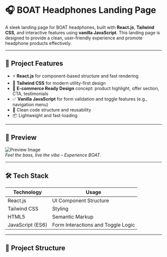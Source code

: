 # 🎧 BOAT Headphones Landing Page

A sleek landing page for BOAT headphones, built with **React.js**, **Tailwind CSS**, and interactive features using **vanilla JavaScript**. This landing page is designed to provide a clean, user-friendly experience and promote headphone products effectively.

---

## 🚀 Project Features

- ⚡ **React.js** for component-based structure and fast rendering
- 🎨 **Tailwind CSS** for modern utility-first design
- 🎯 **E-commerce Ready Design** concept: product highlight, offer section, CTA, testimonials
- ✅ **Vanilla JavaScript** for form validation and toggle features (e.g., navigation menu)
- 🧠 Clean code structure and reusability
- 📦 Lightweight and fast-loading

---

## 📸 Preview

![Preview Image](./preview.jpg)  
*Feel the bass, live the vibe – Experience BOAT.*

---

## 🛠️ Tech Stack

| Technology       | Usage                              |
|------------------|-------------------------------------|
| React.js         | UI Component Structure              |
| Tailwind CSS     | Styling                             |
| HTML5            | Semantic Markup                     |
| JavaScript (ES6) | Form Interactions and Toggle Logic  |

---

## 📂 Project Structure

